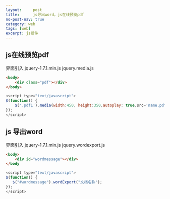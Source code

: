 ```yaml
---
layout:     post
title:      js导出word，js在线预览pdf
no-post-nav: true
category: web
tags: [web]
excerpt: js插件	
---
```

## js在线预览pdf
界面引入 jquery-1.7.1.min.js  jquery.media.js
```html
<body>
    <div class="pdf"></div>
</body>
```
```js
<script type="text/javascript">  
$(function() {  
    $('.pdf1').media(width:450, height:350,autoplay: true,src='name.pdf');  
});  
</script>
```

## js 导出word
界面引入 jquery-1.7.1.min.js  jquery.wordexport.js
```html
<body>
    <div id="wordmessage"></div>
</body
```

```js
<script type="text/javascript">  
$(function() {  
   $("#wordmessage").wordExport("文档名称");
});  
</script>
```